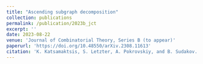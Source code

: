 ```yaml
---
title: "Ascending subgraph decomposition"
collection: publications
permalink: /publication/2023b_jct
excerpt: ''
date: 2023-08-22
venue: 'Journal of Combinatorial Theory, Series B (to appear)'
paperurl: 'https://doi.org/10.48550/arXiv.2308.11613'
citation: 'K. Katsamaktsis, S. Letzter, A. Pokrovskiy, and B. Sudakov. Ascending subgraph decomposition. arXiv:2308.11613 (2023). To appear in Journal of Combinatorial Theory, Series B.'
---
```



